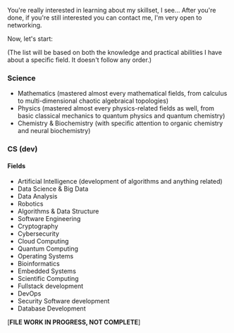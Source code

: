 You're really interested in learning about my skillset, I see... After you're done, if you're still interested you can contact me, I'm very open to networking.

Now, let's start:

(The list will be based on both the knowledge and practical abilities I have about a specific field. It doesn't follow any order.)

### Science

- Mathematics (mastered almost every mathematical fields, from calculus to multi-dimensional chaotic algebraical topologies)
- Physics (mastered almost every physics-related fields as well, from basic classical mechanics to quantum physics and quantum chemistry)
- Chemistry & Biochemistry (with specific attention to organic chemistry and neural biochemistry)

### CS (dev)

#### Fields

- Artificial Intelligence (development of algorithms and anything related)
- Data Science & Big Data
- Data Analysis
- Robotics
- Algorithms & Data Structure
- Software Engineering
- Cryptography
- Cybersecurity
- Cloud Computing
- Quantum Computing
- Operating Systems
- Bioinformatics
- Embedded Systems
- Scientific Computing
- Fullstack development
- DevOps
- Security Software development
- Database Development

[**FILE WORK IN PROGRESS, NOT COMPLETE**]
